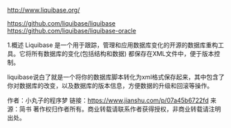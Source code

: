 
http://www.liquibase.org/

https://github.com/liquibase/liquibase
https://github.com/liquibase/liquibase-oracle



1.概述
Liquibase 是一个用于跟踪，管理和应用数据库变化的开源的数据库重构工具。它将所有数据库的变化(包括结构和数据) 都保存在XML文件中，便于版本控制。

liquibase说白了就是一个将你的数据库脚本转化为xml格式保存起来，其中包含了你对数据库的改变，以及数据库的版本信息，方便数据的升级和回滚等操作。

作者：小丸子的程序梦
链接：https://www.jianshu.com/p/07a45b6722fd
来源：简书
著作权归作者所有。商业转载请联系作者获得授权，非商业转载请注明出处。


